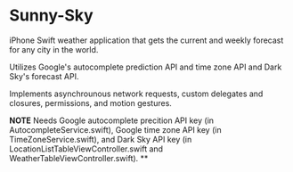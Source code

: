 # Sunny-Sky
iPhone Swift weather application that gets the current and weekly forecast for any city in the world.

Utilizes Google's autocomplete prediction API and time zone API and Dark Sky's forecast API.

Implements asynchrounous network requests, custom delegates and closures, permissions, and motion gestures.

**NOTE** Needs Google autocomplete precition API key (in AutocompleteService.swift), Google time zone API key (in TimeZoneService.swift), and Dark Sky API key (in LocationListTableViewController.swift and WeatherTableViewController.swift). **
